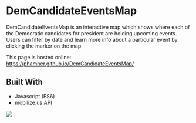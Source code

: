 # DemCandidateEventsMap
DemCandidateEventsMap is an interactive map which shows where each of the Democratic candidates for president are holding upcoming events.
Users can filter by date and learn more info about a particular event by clicking the marker on the map.

This page is hosted online:  https://phamner.github.io/DemCandidateEventsMap/

## Built With
* Javascript (ES6)
* mobilize.us API

![](DemCandidateEventsMap-demo.gif)
